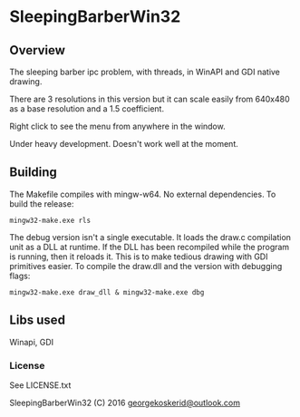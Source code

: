 # SleepingBarberWin32
## Overview

The sleeping barber ipc problem, with threads, in WinAPI and GDI native drawing.

There are 3 resolutions in this version but it can scale easily from 640x480 as a base resolution and a 1.5 
coefficient.

Right click to see the menu from anywhere in the window.

Under heavy development. Doesn't work well at the moment.

## Building

The Makefile compiles with mingw-w64. No external dependencies. To build the release:

    mingw32-make.exe rls

The debug version isn't a single executable. It loads the draw.c compilation unit as a DLL at runtime. 
If the DLL has been recompiled while the program is running, then it reloads it. This is to make tedious
drawing with GDI primitives easier. To compile the draw.dll and the version with debugging flags:

    mingw32-make.exe draw_dll & mingw32-make.exe dbg

## Libs used

Winapi, GDI

### License

See LICENSE.txt

SleepingBarberWin32 (C) 2016 <georgekoskerid@outlook.com>
